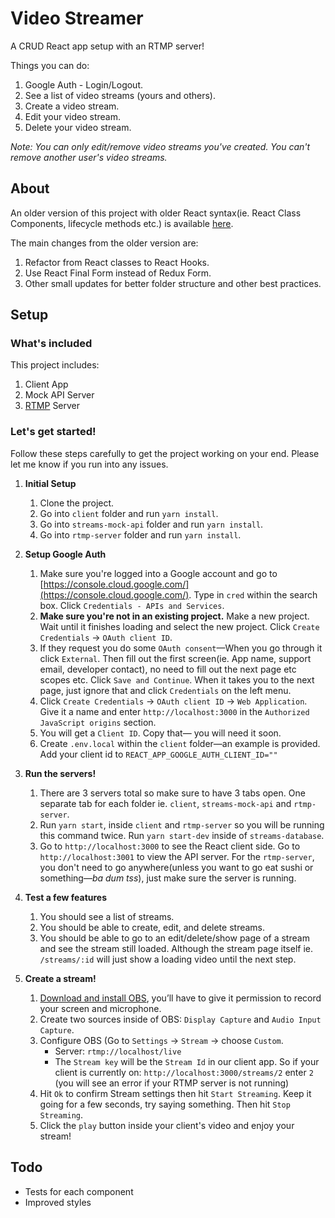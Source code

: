 # Video Streamer

A CRUD React app setup with an RTMP server!

Things you can do:
1. Google Auth - Login/Logout.
2. See a list of video streams (yours and others).
3. Create a video stream.
4. Edit your video stream.
5. Delete your video stream.

*Note: You can only edit/remove video streams you've created. You can't remove another user's video streams.*

## About
An older version of this project with older React syntax(ie. React Class Components, lifecycle methods etc.) is available [here](https://github.com/maariyadiminsky/twitch-clone).

The main changes from the older version are:
1. Refactor from React classes to React Hooks.
2. Use React Final Form instead of Redux Form.
3. Other small updates for better folder structure and other best practices.
## Setup

### What's included
This project includes:
1. Client App
2. Mock API Server
3. [RTMP](https://blog.stackpath.com/rtmp/) Server

### Let's get started!

Follow these steps carefully to get the project working on your end. Please let me know if you run into any issues.

1. **Initial Setup**
    1. Clone the project.
    2. Go into `client` folder and run `yarn install`.
    3. Go into `streams-mock-api` folder and run `yarn install`.
    4. Go into `rtmp-server` folder and run `yarn install`.

2. **Setup Google Auth**
    1. Make sure you're logged into a Google account and go to [https://console.cloud.google.com/](https://console.cloud.google.com/). Type in `cred` within the search box. Click `Credentials - APIs and Services`. 
    2. **Make sure you're not in an existing project.** Make a new project. Wait until it finishes loading and select the new project. Click `Create Credentials` -> `OAuth client ID`.
    3. If they request you do some `OAuth consent`—When you go through it click `External`. Then fill out the first screen(ie. App name, support email, developer contact), no need to fill out the next page etc scopes etc. Click `Save and Continue`. When it takes you to the next page, just ignore that and click `Credentials` on the left menu. 
    4. Click `Create Credentials` -> `OAuth client ID` -> `Web Application`. Give it a name and enter `http://localhost:3000` in the `Authorized JavaScript origins` section.
    5. You will get a `Client ID`. Copy that— you will need it soon.
    6. Create `.env.local` within the `client` folder—an example is provided. Add your client id to `REACT_APP_GOOGLE_AUTH_CLIENT_ID=""`
3. **Run the servers!**
    1. There are 3 servers total so make sure to have 3 tabs open. One separate tab for each folder ie. `client`, `streams-mock-api` and `rtmp-server`.
    2. Run `yarn start`, inside `client` and `rtmp-server` so you will be running this command twice. Run `yarn start-dev` inside of `streams-database`.
    3. Go to `http://localhost:3000` to see the React client side. Go to `http://localhost:3001` to view the API server. For the `rtmp-server`, you don't need to go anywhere(unless you want to go eat sushi or something—*ba dum tss*), just make sure the server is running.
4. **Test a few features**
    1. You should see a list of streams.
    2. You should be able to create, edit, and delete streams.
    3. You should be able to go to an edit/delete/show page of a stream and see the stream still loaded. Although the stream page itself ie. `/streams/:id` will just show a loading video until the next step.
5. **Create a stream!**
    1. [Download and install OBS](https://obsproject.com/download), you’ll have to give it permission to record your screen and microphone.
    2. Create two sources inside of OBS: `Display Capture` and `Audio Input Capture`.
    3. Configure OBS (Go to `Settings` -> `Stream` -> choose `Custom`.
        * Server: `rtmp://localhost/live`
        * The `Stream key` will be the `Stream Id` in our client app. So if your client is currently on: `http://localhost:3000/streams/2` enter `2` (you will see an error if your RTMP server is not running)
    4. Hit `Ok` to confirm Stream settings then hit `Start Streaming`. Keep it going for a few seconds, try saying something. Then hit `Stop Streaming`.
   5. Click the `play` button inside your client's video and enjoy your stream!

## Todo
- Tests for each component
- Improved styles

